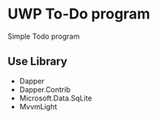 # UWP To-Do program
Simple Todo program

## Use Library
* Dapper
* Dapper.Contrib
* Microsoft.Data.SqLite
* MvvmLight